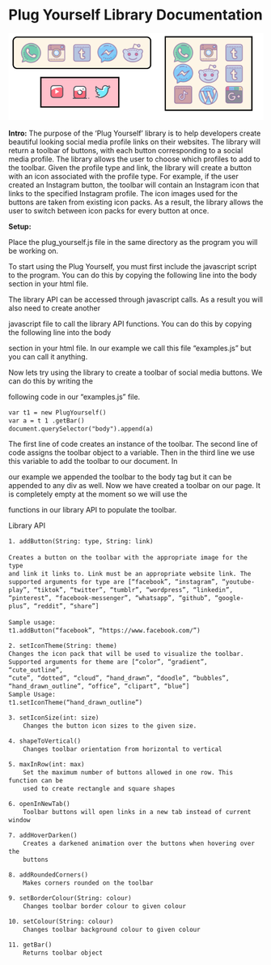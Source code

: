 # Plug Yourself Library Documentation

![](toolbars.png)

**Intro:**
The purpose of the ‘Plug Yourself’ library is to help developers create beautiful looking social media profile links on their websites. The library will return a toolbar of buttons, with each button corresponding to a social media profile. The library allows the user to choose which profiles to add to the toolbar. Given the profile type and link, the library will create a button with an icon associated with the profile type. For example, if the user created an Instagram button, the toolbar will contain an Instagram icon that links to the specified Instagram profile. The icon images used for the buttons are taken from existing icon packs. As a result, the library allows the user to switch between icon packs for every button at once. 

**Setup:**

Place the plug_yourself.js file in the same directory as the program you will be working on.

To start using the Plug Yourself, you must first include the javascript script to the program. You can do
this by copying the following line into the body section in your html file.

<script type="text/javascript" src='plug_yourself.js'></script>

The library API can be accessed through javascript calls. As a result you will also need to create another

javascript file to call the library API functions. You can do this by copying the following line into the body

section in your html file. In our example we call this file “examples.js” but you can call it anything.

<script defer type="text/javascript" src='examples.js'></script>

Now lets try using the library to create a toolbar of social media buttons. We can do this by writing the

following code in our “examples.js” file.
```
var t1 = new PlugYourself()
var a = t 1 .getBar()
document.querySelector("body").append(a)
```
The first line of code creates an instance of the toolbar. The second line of code assigns the toolbar
object to a variable. Then in the third line we use this variable to add the toolbar to our document. In

our example we appended the toolbar to the body tag but it can be appended to any div as well. Now
we have created a toolbar on our page. It is completely empty at the moment so we will use the

functions in our library API to populate the toolbar.

Library API
```
1. addButton(String: type, String: link)

Creates a button on the toolbar with the appropriate image for the type
and link it links to. Link must be an appropriate website link. The
supported arguments for type are [“facebook”, “instagram”, “youtube-
play”, “tiktok”, “twitter”, “tumblr”, “wordpress”, “linkedin”,
“pinterest”, “facebook-messenger”, “whatsapp”, “github”, “google-
plus”, “reddit”, “share”]

Sample usage:
t1.addButton(“facebook”, “https://www.facebook.com/”)
```
```
2. setIconTheme(String: theme)
Changes the icon pack that will be used to visualize the toolbar.
Supported arguments for theme are [“color”, “gradient”, “cute_outline”,
“cute”, “dotted”, “cloud”, “hand_drawn”, “doodle”, “bubbles”,
“hand_drawn_outline”, “office”, “clipart”, “blue”]
Sample Usage:
t1.setIconTheme(“hand_drawn_outline”)
```
```
3. setIconSize(int: size)
    Changes the button icon sizes to the given size.
```
```
4. shapeToVertical()
    Changes toolbar orientation from horizontal to vertical
```
```
5. maxInRow(int: max)
    Set the maximum number of buttons allowed in one row. This function can be
    used to create rectangle and square shapes
```
```
6. openInNewTab()
    Toolbar buttons will open links in a new tab instead of current window
```
```
7. addHoverDarken()
    Creates a darkened animation over the buttons when hovering over the
    buttons
```
```
8. addRoundedCorners()
    Makes corners rounded on the toolbar
```
```
9. setBorderColour(String: colour)
    Changes toolbar border colour to given colour
```
```
10. setColour(String: colour)
    Changes toolbar background colour to given colour
```
```
11. getBar()
    Returns toolbar object
```

